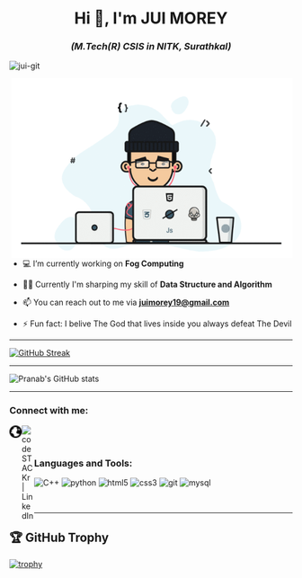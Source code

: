 


<!-- <img align="center" src="./banner.png"/></a> -->

<h1 align="center"><b>Hi 👋, I'm JUI MOREY</b></h1>
<h3 align="center"><i>(M.Tech(R) CSIS in NITK, Surathkal)</i></h3>

<p align="left"> <img src="https://komarev.com/ghpvc/?username=jui-git&label=visitors%20&color=129e00&style=plastic" alt="jui-git" /> </p>
<img align="right" alt="GIF" src="gif image.gif" width="500px" height="320" />



- 💻 I’m currently working on **Fog Computing**

- 👨‍💻 Currently I'm sharping my skill of **Data Structure and Algorithm** 

- 📫 You can reach out to me via  **juimorey19@gmail.com**

-  ⚡ Fun fact: I belive The God that lives inside you always defeat The Devil

 <hr>
 
[![GitHub Streak](http://github-readme-streak-stats.herokuapp.com?user=jui-git&theme=vue-dark&date_format=M%20j%5B%2C%20Y%5D)](https://git.io/streak-stats)
 
  <hr>
 
![Pranab's GitHub stats](https://github-readme-stats.vercel.app/api?username=jui-git&theme=tokyonight)



 <hr>


### Connect with me:

[<img align="left" alt="codeSTACKr.com" width="22px" src="https://raw.githubusercontent.com/iconic/open-iconic/master/svg/globe.svg" />][website]

[<img align="left" alt="codeSTACKr | LinkedIn" width="22px" src="https://cdn.jsdelivr.net/npm/simple-icons@v3/icons/linkedin.svg" />][linkedin]

<br />
<br />


### Languages and Tools:



<p align="left">
<img src="https://i.pinimg.com/originals/99/f8/87/99f887833c475448723d3c9ac16c179b.png" alt="C++" width="40" height="40"/> 
<img src="https://cdn3.iconfinder.com/data/icons/logos-and-brands-adobe/512/267_Python-512.png" alt="python" width="40" height="40"/> 
<img src="https://upload.wikimedia.org/wikipedia/commons/thumb/6/61/HTML5_logo_and_wordmark.svg/512px-HTML5_logo_and_wordmark.svg.png" alt="html5" height="40"/> 
<img src="https://upload.wikimedia.org/wikipedia/commons/thumb/d/d5/CSS3_logo_and_wordmark.svg/1200px-CSS3_logo_and_wordmark.svg.png" alt="css3" height="40"/> 

<img src="https://www.vectorlogo.zone/logos/git-scm/git-scm-icon.svg" alt="git" width="40" height="40"/> 
<img src="https://i.pinimg.com/originals/50/f1/58/50f1582a95bdac10f1c3fa295c8b947b.png" alt="mysql" width="40" height="40"/>

</p>
<br />
 

[website]: https://jui-git.github.io/poersonal-website/
[gmail]: juimorey19@gmail.com
[linkedin]: https://www.linkedin.com/in/jui-morey-14a151159












 <hr>



## 🏆 GitHub Trophy
[![trophy](https://github-profile-trophy.vercel.app/?username=jui-git&column=8)](https://github-profile-trophy.vercel.app/?username=jui-git&column=8)

